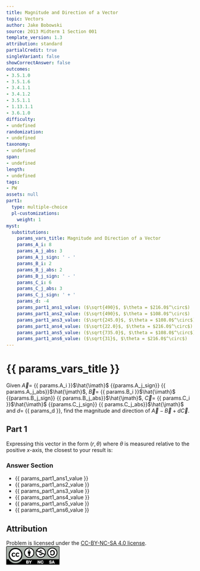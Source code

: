 ```yaml
---
title: Magnitude and Direction of a Vector
topic: Vectors
author: Jake Bobowski
source: 2013 Midterm 1 Section 001
template_version: 1.3
attribution: standard
partialCredit: true
singleVariant: false
showCorrectAnswer: false
outcomes:
- 3.5.1.0
- 3.5.1.6
- 3.4.1.1
- 3.4.1.2
- 3.5.1.1
- 1.13.1.1
- 3.6.1.0
difficulty:
- undefined
randomization:
- undefined
taxonomy:
- undefined
span:
- undefined
length:
- undefined
tags:
- PW
assets: null
part1:
  type: multiple-choice
  pl-customizations:
    weight: 1
myst:
  substitutions:
    params_vars_title: Magnitude and Direction of a Vector
    params_A_i: 8
    params_A_j_abs: 3
    params_A_j_sign: ' - '
    params_B_i: 2
    params_B_j_abs: 2
    params_B_j_sign: ' - '
    params_C_i: 6
    params_C_j_abs: 3
    params_C_j_sign: ' + '
    params_d: -4
    params_part1_ans1_value: ($\sqrt{490}$, $\theta = $216.0$^\circ$)
    params_part1_ans2_value: ($\sqrt{490}$, $\theta = $108.0$^\circ$)
    params_part1_ans3_value: ($\sqrt{245.0}$, $\theta = $108.0$^\circ$)
    params_part1_ans4_value: ($\sqrt{22.0}$, $\theta = $216.0$^\circ$)
    params_part1_ans5_value: ($\sqrt{735.0}$, $\theta = $108.0$^\circ$)
    params_part1_ans6_value: ($\sqrt{31}$, $\theta = $216.0$^\circ$)
---
```

# {{ params_vars_title }}
Given $\vec{A} =$ {{ params.A_i }}$\hat{\imath}$ {{params.A_j_sign}} {{ params.A_j_abs}}$\hat{\jmath}$, $\vec{B} =$ {{ params.B_i }}$\hat{\imath}$ {{params.B_j_sign}} {{ params.B_j_abs}}$\hat{\jmath}$, $\vec{C} =$ {{ params.C_i }}$\hat{\imath}$ {{params.C_j_sign}} {{ params.C_j_abs}}$\hat{\jmath}$ and $d=$ {{ params_d }}, find the magnitude and direction of $\vec{A}-\vec{B}+d\vec{C}$.

## Part 1

Expressing this vector in the form $(r,\theta)$ where $\theta$ is measured relative to the positive $x$-axis, the closest to your result is:

### Answer Section

- {{ params_part1_ans1_value }}
- {{ params_part1_ans2_value }}
- {{ params_part1_ans3_value }}
- {{ params_part1_ans4_value }}
- {{ params_part1_ans5_value }}
- {{ params_part1_ans6_value }}

## Attribution

Problem is licensed under the [CC-BY-NC-SA 4.0 license](https://creativecommons.org/licenses/by-nc-sa/4.0/).<br> ![The Creative Commons 4.0 license requiring attribution-BY, non-commercial-NC, and share-alike-SA license.](https://raw.githubusercontent.com/firasm/bits/master/by-nc-sa.png)